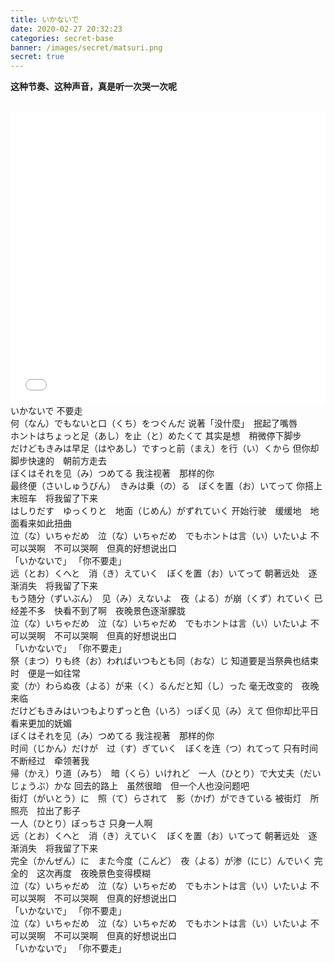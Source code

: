 ```yaml
---
title: いかないで
date: 2020-02-27 20:32:23
categories: secret-base
banner: /images/secret/matsuri.png
secret: true
---
```


**这种节奏、这种声音，真是听一次哭一次呢**

<!-- more -->

</br>
<iframe id="bilibili_video" src="//player.bilibili.com/player.html?aid=87506101&cid=149516041&page=1&high_quality=1&danmaku=0" scrolling="no" border="0" frameborder="no" framespacing="0" allowfullscreen="true" height="468px" width="100%" ></iframe>

</br>
いかないで
不要走
</br>
何（なん）でもないと口（くち）をつぐんだ
说著「没什麼」　抿起了嘴唇
</br>
ホントはちょっと足（あし）を止（と）めたくて
其实是想　稍微停下脚步
</br>
だけどもきみは早足（はやあし）ですっと前（まえ）を行（い）くから
但你却脚步快速的　朝前方走去
</br>
ぼくはそれを见（み）つめてる
我注视著　那样的你
</br>
最终便（さいしゅうびん）　きみは乗（の）る　ぼくを置（お）いてって
你搭上　末班车　将我留了下来
</br>
はしりだす　ゆっくりと　地面（じめん）がずれていく
开始行驶　缓缓地　地面看来如此扭曲
</br>
泣（な）いちゃだめ　泣（な）いちゃだめ　でもホントは言（い）いたいよ
不可以哭啊　不可以哭啊　但真的好想说出口
</br>
「いかないで」
「你不要走」
</br>
远（とお）くへと　消（き）えていく　ぼくを置（お）いてって
朝著远处　逐渐消失　将我留了下来
</br>
もう随分（ずいぶん）　见（み）えないよ　夜（よる）が崩（くず）れていく
已经差不多　快看不到了啊　夜晚景色逐渐朦胧
</br>
泣（な）いちゃだめ　泣（な）いちゃだめ　でもホントは言（い）いたいよ
不可以哭啊　不可以哭啊　但真的好想说出口
</br>
「いかないで」
「你不要走」
</br>
祭（まつ）りも终（お）わればいつもとも同（おな）じ
知道要是当祭典也结束时　便是一如往常
</br>
変（か）わらぬ夜（よる）が来（く）るんだと知（し）った
毫无改变的　夜晚来临
</br>
だけどもきみはいつもよりずっと色（いろ）っぽく见（み）えて
但你却比平日　看来更加的妩媚
</br>
ぼくはそれを见（み）つめてる
我注视著　那样的你
</br>
时间（じかん）だけが　过（す）ぎていく　ぼくを连（つ）れてって
只有时间　不断经过　牵领著我
</br>
帰（かえ）り道（みち）　暗（くら）いけれど　一人（ひとり）で大丈夫（だいじょうぶ）かな
回去的路上　虽然很暗　但一个人也没问题吧
</br>
街灯（がいとう）に　照（て）らされて　影（かげ）ができている
被街灯　所照亮　拉出了影子
</br>
一人（ひとり）ぼっちさ
只身一人啊
</br>
远（とお）くへと　消（き）えていく　ぼくを置（お）いてって
朝著远处　逐渐消失　将我留了下来
</br>
完全（かんぜん）に　また今度（こんど）　夜（よる）が渗（にじ）んでいく
完全的　这次再度　夜晚景色变得模糊
</br>
泣（な）いちゃだめ　泣（な）いちゃだめ　でもホントは言（い）いたいよ
不可以哭啊　不可以哭啊　但真的好想说出口
</br>
「いかないで」
「你不要走」
</br>
泣（な）いちゃだめ　泣（な）いちゃだめ　でもホントは言（い）いたいよ
不可以哭啊　不可以哭啊　但真的好想说出口
</br>
「いかないで」
「你不要走」
</br>
</br>
